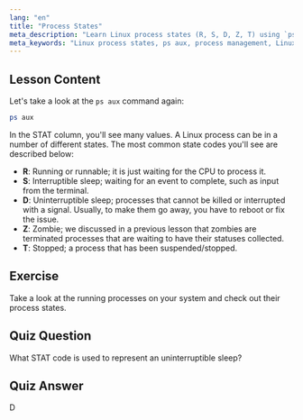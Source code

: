 ```yaml
---
lang: "en"
title: "Process States"
meta_description: "Learn Linux process states (R, S, D, Z, T) using `ps aux`. Understand common STAT codes and manage processes effectively. Start your Linux journey!"
meta_keywords: "Linux process states, ps aux, process management, Linux tutorial, beginner Linux, STAT codes, Linux guide"
---
```


## Lesson Content

Let's take a look at the `ps aux` command again:

```bash
ps aux
```

In the STAT column, you'll see many values. A Linux process can be in a number of different states. The most common state codes you'll see are described below:

- **R**: Running or runnable; it is just waiting for the CPU to process it.
- **S**: Interruptible sleep; waiting for an event to complete, such as input from the terminal.
- **D**: Uninterruptible sleep; processes that cannot be killed or interrupted with a signal. Usually, to make them go away, you have to reboot or fix the issue.
- **Z**: Zombie; we discussed in a previous lesson that zombies are terminated processes that are waiting to have their statuses collected.
- **T**: Stopped; a process that has been suspended/stopped.

## Exercise

Take a look at the running processes on your system and check out their process states.

## Quiz Question

What STAT code is used to represent an uninterruptible sleep?

## Quiz Answer

D
